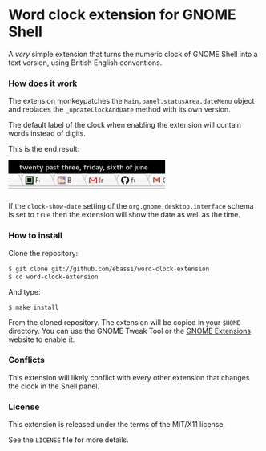 # Word clock extension for GNOME Shell

A *very* simple extension that turns the numeric clock of GNOME Shell
into a text version, using British English conventions.

### How does it work

The extension monkeypatches the `Main.panel.statusArea.dateMenu` object
and replaces the `_updateClockAndDate` method with its own version.

The default label of the clock when enabling the extension will contain
words instead of digits.

This is the end result:

![Screenshot](/word-clock-screenshot.png)

If the `clock-show-date` setting of the `org.gnome.desktop.interface`
schema is set to `true` then the extension will show the date as well
as the time.

### How to install

Clone the repository:

    $ git clone git://github.com/ebassi/word-clock-extension
    $ cd word-clock-extension

And type:

    $ make install

From the cloned repository. The extension will be copied in your `$HOME`
directory. You can use the GNOME Tweak Tool or the [GNOME Extensions](https://extensions.gnome.org)
website to enable it.

### Conflicts

This extension will likely conflict with every other extension that
changes the clock in the Shell panel.

### License

This extension is released under the terms of the MIT/X11 license.

See the `LICENSE` file for more details.
